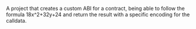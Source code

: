 A project that creates a custom ABI for a contract, being able to follow the formula 18x^2+32y+24 and return the result with a specific encoding for the calldata.